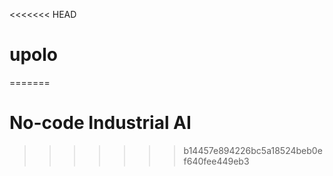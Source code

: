 <<<<<<< HEAD
# upolo
=======
# No-code Industrial AI
>>>>>>> b14457e894226bc5a18524beb0ef640fee449eb3
